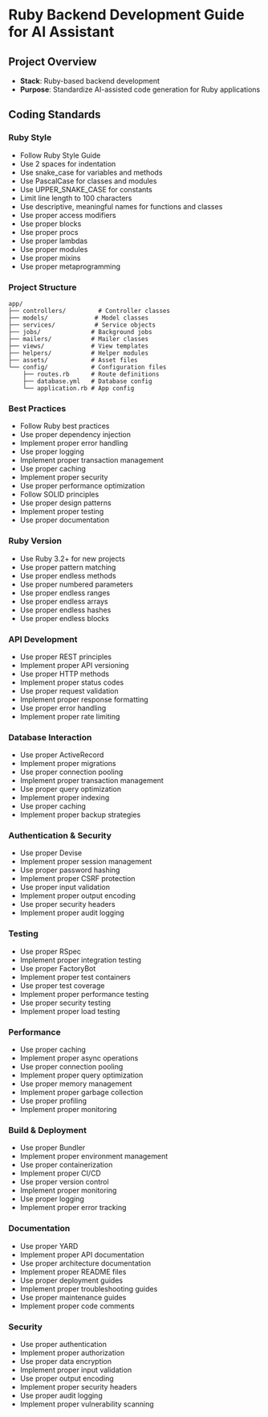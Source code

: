# Ruby Backend Development Guide for AI Assistant

## Project Overview

- **Stack**: Ruby-based backend development
- **Purpose**: Standardize AI-assisted code generation for Ruby applications

## Coding Standards

### Ruby Style

- Follow Ruby Style Guide
- Use 2 spaces for indentation
- Use snake_case for variables and methods
- Use PascalCase for classes and modules
- Use UPPER_SNAKE_CASE for constants
- Limit line length to 100 characters
- Use descriptive, meaningful names for functions and classes
- Use proper access modifiers
- Use proper blocks
- Use proper procs
- Use proper lambdas
- Use proper modules
- Use proper mixins
- Use proper metaprogramming

### Project Structure

```plaintext
app/
├── controllers/         # Controller classes
├── models/             # Model classes
├── services/           # Service objects
├── jobs/              # Background jobs
├── mailers/           # Mailer classes
├── views/             # View templates
├── helpers/           # Helper modules
├── assets/            # Asset files
└── config/            # Configuration files
    ├── routes.rb      # Route definitions
    ├── database.yml   # Database config
    └── application.rb # App config
```

### Best Practices

- Follow Ruby best practices
- Use proper dependency injection
- Implement proper error handling
- Use proper logging
- Implement proper transaction management
- Use proper caching
- Implement proper security
- Use proper performance optimization
- Follow SOLID principles
- Use proper design patterns
- Implement proper testing
- Use proper documentation

### Ruby Version

- Use Ruby 3.2+ for new projects
- Use proper pattern matching
- Use proper endless methods
- Use proper numbered parameters
- Use proper endless ranges
- Use proper endless arrays
- Use proper endless hashes
- Use proper endless blocks

### API Development

- Use proper REST principles
- Implement proper API versioning
- Use proper HTTP methods
- Implement proper status codes
- Use proper request validation
- Implement proper response formatting
- Use proper error handling
- Implement proper rate limiting

### Database Interaction

- Use proper ActiveRecord
- Implement proper migrations
- Use proper connection pooling
- Implement proper transaction management
- Use proper query optimization
- Implement proper indexing
- Use proper caching
- Implement proper backup strategies

### Authentication & Security

- Use proper Devise
- Implement proper session management
- Use proper password hashing
- Implement proper CSRF protection
- Use proper input validation
- Implement proper output encoding
- Use proper security headers
- Implement proper audit logging

### Testing

- Use proper RSpec
- Implement proper integration testing
- Use proper FactoryBot
- Implement proper test containers
- Use proper test coverage
- Implement proper performance testing
- Use proper security testing
- Implement proper load testing

### Performance

- Use proper caching
- Implement proper async operations
- Use proper connection pooling
- Implement proper query optimization
- Use proper memory management
- Implement proper garbage collection
- Use proper profiling
- Implement proper monitoring

### Build & Deployment

- Use proper Bundler
- Implement proper environment management
- Use proper containerization
- Implement proper CI/CD
- Use proper version control
- Implement proper monitoring
- Use proper logging
- Implement proper error tracking

### Documentation

- Use proper YARD
- Implement proper API documentation
- Use proper architecture documentation
- Implement proper README files
- Use proper deployment guides
- Implement proper troubleshooting guides
- Use proper maintenance guides
- Implement proper code comments

### Security

- Use proper authentication
- Implement proper authorization
- Use proper data encryption
- Implement proper input validation
- Use proper output encoding
- Implement proper security headers
- Use proper audit logging
- Implement proper vulnerability scanning
